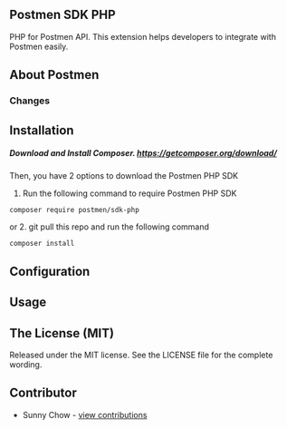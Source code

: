 ## Postmen SDK PHP
PHP for Postmen API.
This extension helps developers to integrate with Postmen easily.


## About Postmen


### Changes


## Installation
##### Download and Install Composer. https://getcomposer.org/download/
Then, you have 2 options to download the Postmen PHP SDK
1. Run the following command to require Postmen PHP SDK
```
composer require postmen/sdk-php
```
or
2. git pull this repo and run the following command
```
composer install
```


## Configuration


## Usage


## The License (MIT)
Released under the MIT license. See the LICENSE file for the complete wording.


## Contributor
- Sunny Chow - [view contributions](https://github.com/postmen/sdk-php/commits?author=sunnychow)